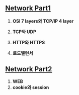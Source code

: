 

## [Network Part1](Network_part1.md)

1. **OSI 7 layers와 TCP/IP 4 layer**

2. **TCP와 UDP**

3. **HTTP와 HTTPS**

4. **로드밸런서**

   

## [Network Part2](Network_part2.md)

1. **WEB**
2. **cookie와 session**


